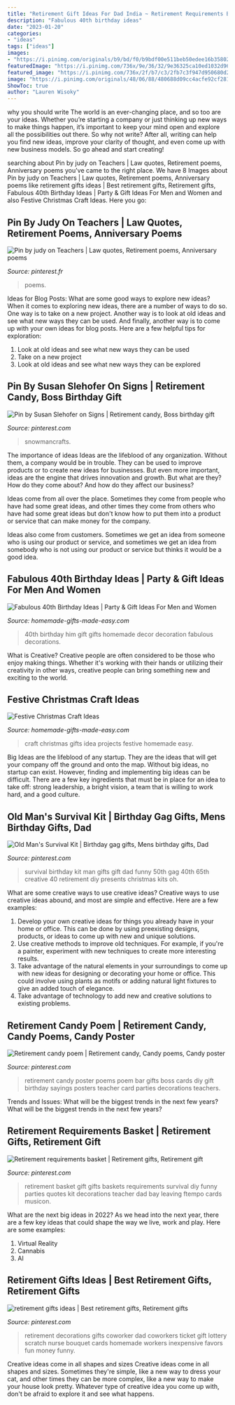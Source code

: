 ```yaml
---
title: "Retirement Gift Ideas For Dad India ~ Retirement Requirements Basket"
description: "Fabulous 40th birthday ideas"
date: "2023-01-20"
categories:
- "ideas"
tags: ["ideas"]
images:
- "https://i.pinimg.com/originals/b9/bd/f0/b9bdf00e511beb50edee16b358029998.jpg"
featuredImage: "https://i.pinimg.com/736x/9e/36/32/9e36325ca10ed1032d966c63dbf25a05.jpg"
featured_image: "https://i.pinimg.com/736x/2f/b7/c3/2fb7c3f947d950680d24e7f2d88c1416--retirement-poems-hard-to.jpg"
image: "https://i.pinimg.com/originals/48/06/88/480688d09cc4acfe92cf281860fc2248.jpg"
ShowToc: true
author: "Lauren Wisoky"
---
```



why you should write
The world is an ever-changing place, and so too are your ideas. Whether you’re starting a company or just thinking up new ways to make things happen, it’s important to keep your mind open and explore all the possibilities out there. So why not write? After all, writing can help you find new ideas, improve your clarity of thought, and even come up with new business models. So go ahead and start creating!

	

		
searching about Pin by judy on Teachers | Law quotes, Retirement poems, Anniversary poems you've came to the right place. We have 8 Images about Pin by judy on Teachers | Law quotes, Retirement poems, Anniversary poems like retirement gifts ideas | Best retirement gifts, Retirement gifts, Fabulous 40th Birthday Ideas | Party &amp; Gift Ideas For Men and Women and also Festive Christmas Craft Ideas. Here you go:
		
    
## Pin By Judy On Teachers | Law Quotes, Retirement Poems, Anniversary Poems

<img loading=lazy src="https://i.pinimg.com/736x/2f/b7/c3/2fb7c3f947d950680d24e7f2d88c1416--retirement-poems-hard-to.jpg" onerror="this.onerror=null;this.src='https://tse2.mm.bing.net/th?id=OIP.kPoqlb1r8NBmKxec0WUCpQHaJs&amp;pid=15.1';" alt="Pin by judy on Teachers | Law quotes, Retirement poems, Anniversary poems">

_Source: pinterest.fr_

>poems. 

	

Ideas for Blog Posts: What are some good ways to explore new ideas?
When it comes to exploring new ideas, there are a number of ways to do so. One way is to take on a new project. Another way is to look at old ideas and see what new ways they can be used. And finally, another way is to come up with your own ideas for blog posts. Here are a few helpful tips for exploration: 
1. Look at old ideas and see what new ways they can be used
2. Take on a new project
3. Look at old ideas and see what new ways they can be explored  
    
## Pin By Susan Slehofer On Signs | Retirement Candy, Boss Birthday Gift

<img loading=lazy src="https://i.pinimg.com/736x/9e/36/32/9e36325ca10ed1032d966c63dbf25a05.jpg" onerror="this.onerror=null;this.src='https://tse2.mm.bing.net/th?id=OIP.2cnGVrCx9RN1DVq2m9ilwwAAAA&amp;pid=15.1';" alt="Pin by Susan Slehofer on Signs | Retirement candy, Boss birthday gift">

_Source: pinterest.com_

>snowmancrafts. 

	

The importance of ideas
Ideas are the lifeblood of any organization. Without them, a company would be in trouble. They can be used to improve products or to create new ideas for businesses. But even more important, ideas are the engine that drives innovation and growth.
But what are they? How do they come about? And how do they affect our business?

Ideas come from all over the place. Sometimes they come from people who have had some great ideas, and other times they come from others who have had some great ideas but don't know how to put them into a product or service that can make money for the company.

Ideas also come from customers. Sometimes we get an idea from someone who is using our product or service, and sometimes we get an idea from somebody who is not using our product or service but thinks it would be a good idea.

    
## Fabulous 40th Birthday Ideas | Party &amp; Gift Ideas For Men And Women

<img loading=lazy src="https://www.homemade-gifts-made-easy.com/image-files/40th-birthday-ideas-gifts-for-men-600x800.jpg" onerror="this.onerror=null;this.src='https://tse3.mm.bing.net/th?id=OIP.3JORE_jUSfvpkD_ilw9TWgHaJ4&amp;pid=15.1';" alt="Fabulous 40th Birthday Ideas | Party &amp; Gift Ideas For Men and Women">

_Source: homemade-gifts-made-easy.com_

>40th birthday him gift gifts homemade decor decoration fabulous decorations. 

	

What is Creative?
Creative people are often considered to be those who enjoy making things. Whether it's working with their hands or utilizing their creativity in other ways, creative people can bring something new and exciting to the world.

    
## Festive Christmas Craft Ideas

<img loading=lazy src="https://www.homemade-gifts-made-easy.com/image-files/christmas-craft-idea-24-611x1113.jpg" onerror="this.onerror=null;this.src='https://tse1.mm.bing.net/th?id=OIP.dNhdHlbfquXi7hdNMQl3TwHaNf&amp;pid=15.1';" alt="Festive Christmas Craft Ideas">

_Source: homemade-gifts-made-easy.com_

>craft christmas gifts idea projects festive homemade easy. 

	

Big Ideas are the lifeblood of any startup. They are the ideas that will get your company off the ground and onto the map. Without big ideas, no startup can exist. However, finding and implementing big ideas can be difficult. There are a few key ingredients that must be in place for an idea to take off: strong leadership, a bright vision, a team that is willing to work hard, and a good culture.

    
## Old Man&#039;s Survival Kit | Birthday Gag Gifts, Mens Birthday Gifts, Dad

<img loading=lazy src="https://i.pinimg.com/originals/1e/b6/c8/1eb6c81bfeaa29ad149bbb14a96b0e5d.jpg" onerror="this.onerror=null;this.src='https://tse1.mm.bing.net/th?id=OIP.RfV1zdfX5q1_9O_Y-50Z0gAAAA&amp;pid=15.1';" alt="Old Man&#039;s Survival Kit | Birthday gag gifts, Mens birthday gifts, Dad">

_Source: pinterest.com_

>survival birthday kit man gifts gift dad funny 50th gag 40th 65th creative 40 retirement diy presents christmas kits oh. 

	

What are some creative ways to use creative ideas?
Creative ways to use creative ideas abound, and most are simple and effective. Here are a few examples: 
1. Develop your own creative ideas for things you already have in your home or office. This can be done by using preexisting designs, products, or ideas to come up with new and unique solutions. 
2. Use creative methods to improve old techniques. For example, if you're a painter, experiment with new techniques to create more interesting results. 
3. Take advantage of the natural elements in your surroundings to come up with new ideas for designing or decorating your home or office. This could involve using plants as motifs or adding natural light fixtures to give an added touch of elegance. 
4. Take advantage of technology to add new and creative solutions to existing problems.

    
## Retirement Candy Poem | Retirement Candy, Candy Poems, Candy Poster

<img loading=lazy src="https://i.pinimg.com/originals/48/06/88/480688d09cc4acfe92cf281860fc2248.jpg" onerror="this.onerror=null;this.src='https://tse4.mm.bing.net/th?id=OIP.7fii2AS04_V-FiIjE_RCCgAAAA&amp;pid=15.1';" alt="Retirement candy poem | Retirement candy, Candy poems, Candy poster">

_Source: pinterest.com_

>retirement candy poster poems poem bar gifts boss cards diy gift birthday sayings posters teacher card parties decorations teachers. 

	

Trends and Issues: What will be the biggest trends in the next few years?
What will be the biggest trends in the next few years?

    
## Retirement Requirements Basket | Retirement Gifts, Retirement Gift

<img loading=lazy src="https://i.pinimg.com/originals/b9/bd/f0/b9bdf00e511beb50edee16b358029998.jpg" onerror="this.onerror=null;this.src='https://tse3.mm.bing.net/th?id=OIP.oKuTTZk2b7vaGDtxZ69moAHaHt&amp;pid=15.1';" alt="Retirement requirements basket | Retirement gifts, Retirement gift">

_Source: pinterest.com_

>retirement basket gift gifts baskets requirements survival diy funny parties quotes kit decorations teacher dad bay leaving ftempo cards musicon. 

	

What are the next big ideas in 2022?
As we head into the next year, there are a few key ideas that could shape the way we live, work and play. Here are some examples: 
1. Virtual Reality 
2. Cannabis 
3. AI 

    
## Retirement Gifts Ideas | Best Retirement Gifts, Retirement Gifts

<img loading=lazy src="https://i.pinimg.com/originals/a8/04/7a/a8047acb86d6c5b77d2b5e2680a9460a.jpg" onerror="this.onerror=null;this.src='https://tse3.mm.bing.net/th?id=OIP.0ftD_iygJ-VdqEy25g_9ngHaJ3&amp;pid=15.1';" alt="retirement gifts ideas | Best retirement gifts, Retirement gifts">

_Source: pinterest.com_

>retirement decorations gifts coworker dad coworkers ticket gift lottery scratch nurse bouquet cards homemade workers inexpensive favors fun money funny. 

	

Creative ideas come in all shapes and sizes
Creative ideas come in all shapes and sizes. Sometimes they're simple, like a new way to dress your cat, and other times they can be more complex, like a new way to make your house look pretty. Whatever type of creative idea you come up with, don't be afraid to explore it and see what happens.

